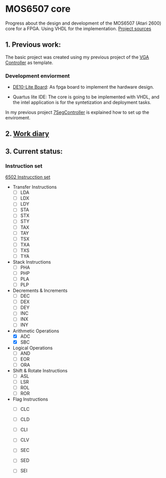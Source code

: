 # MOS6507 core
<link rel="stylesheet" type="text/css" href="/css/style.css">

Progress about the design and development of the MOS6507 (Atari 2600) core for a FPGA. Using VHDL for the implementation. [Project sources](https://github.com/DiscreteVic/MOS6507-HDL-core)

## 1. Previous work:

The basic project was created using my previous project of the [VGA Controller](https://github.com/DiscreteVic/VGAController) as template. 

### Development enviorment

- [DE10-Lite Board](https://www.terasic.com.tw/cgi-bin/page/archive.pl?Language=English&No=1021): As fpga board to implement the hardware design.

- Quartus lite IDE: The core is going to be implemented with VHDL, and the intel application is for the syntetization and deployment tasks. 

In my previous project [7SegController](https://github.com/DiscreteVic/7SegController) is explained how to set up the enviroment.

## 2. [Work diary](/MOS6507_core/WorkDiary/)

## 3. Current status:
### Instruction set 

[6502 Instrucction set](https://www.masswerk.at/6502/6502_instruction_set.html#details)


- Transfer Instructions
  - [ ] LDA
  - [ ] LDX
  - [ ] LDY
  - [ ] STA
  - [ ] STX
  - [ ] STY
  - [ ] TAX
  - [ ] TAY
  - [ ] TSX
  - [ ] TXA
  - [ ] TXS
  - [ ] TYA

- Stack Instructions
  - [ ] PHA
  - [ ] PHP
  - [ ] PLA
  - [ ] PLP

- Decrements & Increments
  - [ ] DEC
  - [ ] DEX
  - [ ] DEY
  - [ ] INC
  - [ ] INX
  - [ ] INY

- Arithmetic Operations
  - [x] ADC
  - [x] SBC

- Logical Operations
  - [ ] AND
  - [ ] EOR
  - [ ] ORA

- Shift & Rotate Instructions
  - [ ] ASL
  - [ ] LSR
  - [ ] ROL
  - [ ] ROR

- Flag Instructions
  - [ ] CLC
  - [ ] CLD
  - [ ] CLI
  - [ ] CLV
  - [ ] SEC
  - [ ] SED
  - [ ] SEI


